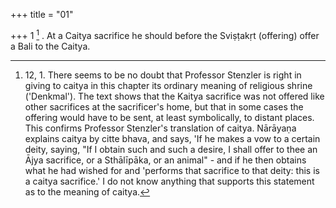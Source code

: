 +++
title = "01"

+++
1 [^1] . At a Caitya sacrifice he should before the Sviṣṭakṛt (offering) offer a Bali to the Caitya.


[^1]:  12, 1. There seems to be no doubt that Professor Stenzler is right in giving to caitya in this chapter its ordinary meaning of religious shrine ('Denkmal'). The text shows that the Kaitya sacrifice was not offered like other sacrifices at the sacrificer's home, but that in some cases the offering would have to be sent, at least symbolically, to distant places. This confirms Professor Stenzler's translation of caitya. Nārāyaṇa explains caitya by citte bhava, and says, 'If he makes a vow to a certain deity, saying, "If I obtain such and such a desire, I shall offer to thee an Ājya sacrifice, or a Sthālīpāka, or an animal" - and if he then obtains what he had wished for and 'performs that sacrifice to that deity: this is a caitya sacrifice.' I do not know anything that supports this statement as to the meaning of caitya.
